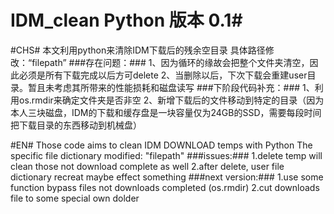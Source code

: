 # IDM_clean Python 版本 0.1#
#CHS#
本文利用python来清除IDM下载后的残余空目录
具体路径修改：“filepath”
###存在问题：###
1、因为循环的缘故会把整个文件夹清空，因此必须是所有下载完成以后方可delete
2、当删除以后，下次下载会重建user目录。暂且未考虑其所带来的性能损耗和磁盘读写
###下阶段代码补充：###
1、利用os.rmdir来确定文件夹是否非空
2、新增下载后的文件移动到特定的目录（因为本人三块磁盘，IDM的下载和缓存盘是一块容量仅为24GB的SSD，需要每段时间把下载目录的东西移动到机械盘）
    
    
#EN#
Those code aims to clean IDM DOWNLOAD temps with Python
The specific file dictionary modified: "filepath"
###issues:###
1.delete temp will clean those not download complete as well
2.after delete, user file dictionary recreat maybe effect something
###next version:###
1.use some function bypass files not downloads completed (os.rmdir)
2.cut downloads file to some special own dolder

